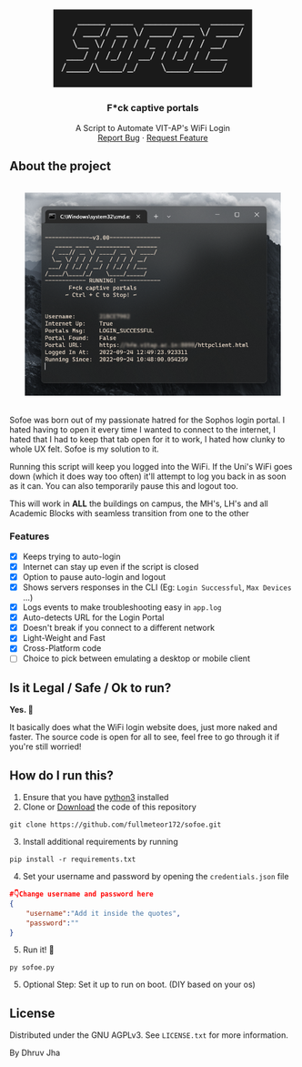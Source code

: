 

<div align="center">
  <a href="https://github.com/fullmeteor172/sofoe">
    <img src="images/logo.png" alt="Sofoe Logo" width="350">
  </a>
  <h3 align="center">F*ck captive portals</h3>
  <p align="center">
    A Script to Automate VIT-AP's WiFi Login
    <br />
    <a href="https://github.com/fullmeteor172/sofoe/issues">Report Bug</a>
    ·
    <a href="https://github.com/fullmeteor172/sofoe/issues">Request Feature</a>
    <br />
  </p>
</div>

## About the project
<br />
<div align="center">
    <img src="images/screenshot.png" alt="Sofoe Screenshot" width="450">
</div>
<br/>

Sofoe was born out of my passionate hatred for the Sophos login portal. I hated having to open it every time I wanted to connect to the internet, I hated that I had to keep that tab open for it to work, I hated how clunky to whole UX felt. Sofoe is my solution to it.

Running this script will keep you logged into the WiFi. If the Uni's WiFi goes down (which it does way too often) it'll attempt to log you back in as soon as it can. You can also temporarily pause this and logout too.

This will work in **ALL** the buildings on campus, the MH's, LH's and all Academic Blocks with seamless transition from one to the other

### Features
- [x] Keeps trying to auto-login
- [x] Internet can stay up even if the script is closed
- [x] Option to pause auto-login and logout
- [x] Shows servers responses in the CLI (Eg: `Login Successful`, `Max Devices` ...)
- [x] Logs events to make troubleshooting easy in `app.log`
- [x] Auto-detects URL for the Login Portal
- [x] Doesn't break if you connect to a different network
- [x] Light-Weight and Fast
- [x] Cross-Platform code
- [ ] Choice to pick between emulating a desktop or mobile client

## Is it Legal / Safe / Ok to run?
**Yes. 🗿**

It basically does what the WiFi login website does, just more naked and faster.
The source code is open for all to see, feel free to go through it if you're still worried!

## How do I run this?
1. Ensure that you have [python3](https://www.python.org/downloads/) installed
2. Clone or [Download](https://github.com/fullmeteor172/sofoe/archive/refs/heads/main.zip) the code of this repository
```
git clone https://github.com/fullmeteor172/sofoe.git
```
3. Install additional requirements by running
```
pip install -r requirements.txt
```
4. Set your username and password by opening the `credentials.json` file
```json
#👇Change username and password here
{
    "username":"Add it inside the quotes",
    "password":""
}
```
5. Run it! 🎊
```
py sofoe.py
```

5. Optional Step: Set it up to run on boot. (DIY based on your os)

## License
Distributed under the GNU AGPLv3. See `LICENSE.txt` for more information.

By Dhruv Jha

